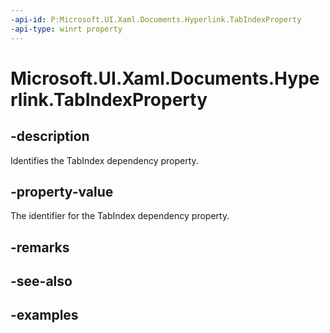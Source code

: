 ```yaml
---
-api-id: P:Microsoft.UI.Xaml.Documents.Hyperlink.TabIndexProperty
-api-type: winrt property
---
```


<!-- Property syntax.
public DependencyProperty TabIndexProperty { get; }
-->

# Microsoft.UI.Xaml.Documents.Hyperlink.TabIndexProperty

## -description

Identifies the TabIndex dependency property.

## -property-value

The identifier for the TabIndex dependency property.

## -remarks

## -see-also

## -examples

